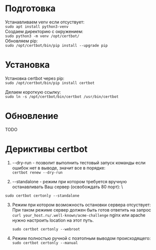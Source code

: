 # Подготовка
Устанавливаем venv если отсуствует: \
```sudo apt install python3-venv``` \
Создаем директорию с окружением: \
```sudo python3 -m venv /opt/certbot/``` \
Обновляем pip: \
```sudo /opt/certbot/bin/pip install --upgrade pip```

# Установка 
Установка certbot через pip: \
```sudo /opt/certbot/bin/pip install certbot```

Делаем короткую ссылку: \
```sudo ln -s /opt/certbot/bin/certbot /usr/bin/certbot```

# Обновление 
 TODO
# Дериктивы certbot 

1. --dry-run - позволит выполнить тестовый запуск команды если ошибок нет в выводе, значит все в порядке: \
```certbot renew --dry-run```

2. --standalone - режим при котором требуется вручную останавливать Ваш сервер (освобождать 80 порт): \

```sudo certbot certonly --standalone```
  
3. Режим при котором возможность остановки сервера отсуствует:\
При таком режиме сервер должен быть готов ответить на запрос\
```curl your_host.ru/.well-known/acme-challenge```
nginx или apache нужно настроить location на этот путь.

    ```sudo certbot certonly --webroot```
    
4. Режим полностью ручной с поэтопным выводом происходящего:\
    ```sudo certbot certonly --manual```
